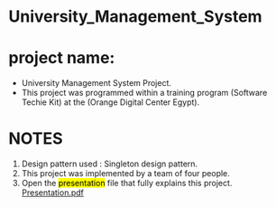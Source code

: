 # University_Management_System
# project name:
* University Management System Project.
* This project was programmed within a training program (Software Techie Kit) at the (Orange Digital Center Egypt).
# NOTES
1. Design pattern used : Singleton design pattern.
2. This project was implemented by a team of four people.
3. Open the <mark>presentation</mark> file that fully explains this project.
[Presentation.pdf](https://github.com/khaledabobakr16/University_Management_System/files/12675102/Presentation.pdf)
